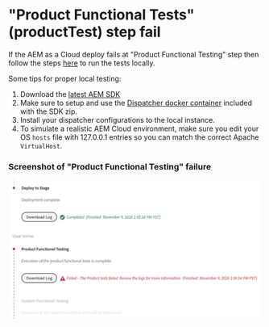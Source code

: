 # "Product Functional Tests" (productTest) step fail
If the AEM as a Cloud deploy fails at "Product Functional Testing" step then follow the steps [here](https://github.com/adobe/aem-test-samples/blob/aem-cloud/README.md#run-the-test-against-your-aem-cloud-service-author-and-publish-tiers) to run the tests locally.

Some tips for proper local testing:
1. Download the [latest AEM SDK](https://experienceleague.adobe.com/docs/experience-manager-cloud-service/implementing/developing/aem-as-a-cloud-service-sdk.html?lang=en#developing)
2. Make sure to setup and use the [Dispatcher docker container](https://experienceleague.adobe.com/docs/experience-manager-learn/cloud-service/local-development-environment-set-up/dispatcher-tools.html?lang=en#local-development-environment-set-up) included with the SDK zip.
3. Install your dispatcher configurations to the local instance.
4. To simulate a realistic AEM Cloud environment, make sure you edit your OS ```hosts``` file with 127.0.0.1 entries so you can match the correct Apache ```VirtualHost```.

### Screenshot of "Product Functional Testing" failure
![](aemcloud-productTest-ProductFunctionTesting-fail.png)
